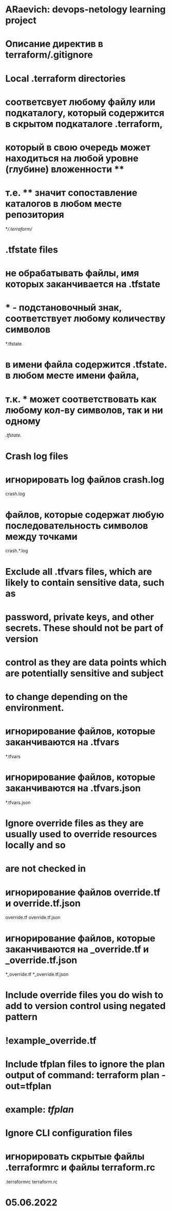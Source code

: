 # ARaevich: devops-netology learning project

# Описание директив в terraform/.gitignore

# Local .terraform directories
# соответсвует любому файлу или подкаталогу, который содержится в скрытом подкаталоге .terraform,
# который в свою очередь может находиться на любой уровне (глубине) вложенности ** 
# т.е. ** значит сопоставление каталогов в любом месте репозитория
**/.terraform/*

# .tfstate files
# не обрабатывать файлы, имя которых заканчивается на .tfstate
# * - подстановочный знак, соответствует любому количеству символов
*.tfstate
# в имени файла содержится .tfstate. в любом месте имени файла,
# т.к. * может соответствовать как любому кол-ву символов, так и ни одному
*.tfstate.*

# Crash log files
# игнорировать log файлов crash.log
crash.log
# файлов, которые содержат любую последовательность символов между точками 
crash.*.log

# Exclude all .tfvars files, which are likely to contain sensitive data, such as
# password, private keys, and other secrets. These should not be part of version 
# control as they are data points which are potentially sensitive and subject 
# to change depending on the environment.
# игнорирование файлов, которые заканчиваются на .tfvars
*.tfvars
# игнорирование файлов, которые заканчиваются на .tfvars.json
*.tfvars.json

# Ignore override files as they are usually used to override resources locally and so
# are not checked in
# игнорирование файлов override.tf и override.tf.json
override.tf
override.tf.json
# игнорирование файлов, которые заканчиваются на _override.tf и _override.tf.json
*_override.tf
*_override.tf.json

# Include override files you do wish to add to version control using negated pattern
# !example_override.tf

# Include tfplan files to ignore the plan output of command: terraform plan -out=tfplan
# example: *tfplan*

# Ignore CLI configuration files
# игнорировать скрытые файлы .terraformrc и файлы terraform.rc
.terraformrc
terraform.rc
# 05.06.2022
